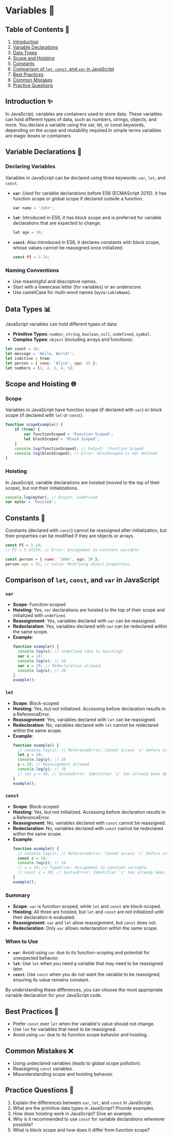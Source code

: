 # Variables 🌟

## Table of Contents 📑

1. [Introduction](#introduction)
2. [Variable Declarations](#variable-declarations)
3. [Data Types](#data-types)
4. [Scope and Hoisting](#scope-and-hoisting)
5. [Constants](#constants)
6. [Comparison of `let`, `const`, and `var` in JavaScript](#comparison-of-let-const-and-var)
7. [Best Practices](#best-practices)
8. [Common Mistakes](#common-mistakes)
9. [Practice Questions](#practice-questions)

## Introduction ✨

In JavaScript, variables are containers used to store data. These variables can hold different types of data, such as numbers, strings, objects, and more. You declare a variable using the var, let, or const keywords, depending on the scope and mutability required.In simple terms variables are magic boxes or comtainers

## Variable Declarations 📝

### Declaring Variables

Variables in JavaScript can be declared using three keywords: `var`, `let`, and `const`.

- **`var`**: Used for variable declarations before ES6 (ECMAScript 2015). It has function scope or global scope if declared outside a function.
  ```javascript
  var name = 'John';
  ```

- **`let`**: Introduced in ES6, it has block scope and is preferred for variable declarations that are expected to change.
  ```javascript
  let age = 30;
  ```

- **`const`**: Also introduced in ES6, it declares constants with block scope, whose values cannot be reassigned once initialized.
  ```javascript
  const PI = 3.14;
  ```

### Naming Conventions

- Use meaningful and descriptive names.
- Start with a lowercase letter (for variables) or an underscore.
- Use camelCase for multi-word names (`myVariableName`).

## Data Types 📊

JavaScript variables can hold different types of data:

- **Primitive Types**: `number`, `string`, `boolean`, `null`, `undefined`, `symbol`.
- **Complex Types**: `object` (including arrays and functions).

```javascript
let count = 10;
let message = 'Hello, World!';
let isActive = true;
let person = { name: 'Alice', age: 25 };
let numbers = [1, 2, 3, 4, 5];
```

## Scope and Hoisting 🌐

### Scope

Variables in JavaScript have function scope (if declared with `var`) or block scope (if declared with `let` or `const`).

```javascript
function scopeExample() {
    if (true) {
        var functionScoped = 'Function Scoped';
        let blockScoped = 'Block Scoped';
    }
    console.log(functionScoped); // Output: 'Function Scoped'
    console.log(blockScoped); // Error: blockScoped is not defined
}
```

### Hoisting

In JavaScript, variable declarations are hoisted (moved to the top of their scope), but not their initializations.

```javascript
console.log(myVar); // Output: undefined
var myVar = 'hoisted';
```

## Constants 🚫

Constants (declared with `const`) cannot be reassigned after initialization, but their properties can be modified if they are objects or arrays.

```javascript
const PI = 3.14;
// PI = 3.14159; // Error: Assignment to constant variable.

const person = { name: 'John', age: 30 };
person.age = 31; // Valid: Modifying object properties.
```

## Comparison of `let`, `const`, and `var` in JavaScript

### `var`
- **Scope**: Function-scoped
- **Hoisting**: Yes, `var` declarations are hoisted to the top of their scope and initialized with `undefined`.
- **Reassignment**: Yes, variables declared with `var` can be reassigned.
- **Redeclaration**: Yes, variables declared with `var` can be redeclared within the same scope.
- **Example**:
  ```javascript
  function example() {
    console.log(x); // undefined (due to hoisting)
    var x = 10;
    console.log(x); // 10
    var x = 20; // Redeclaration allowed
    console.log(x); // 20
  }
  example();
  ```

### `let`
- **Scope**: Block-scoped
- **Hoisting**: Yes, but not initialized. Accessing before declaration results in a ReferenceError.
- **Reassignment**: Yes, variables declared with `let` can be reassigned.
- **Redeclaration**: No, variables declared with `let` cannot be redeclared within the same scope.
- **Example**:
  ```javascript
  function example() {
    // console.log(y); // ReferenceError: Cannot access 'y' before initialization
    let y = 10;
    console.log(y); // 10
    y = 20; // Reassignment allowed
    console.log(y); // 20
    // let y = 30; // SyntaxError: Identifier 'y' has already been declared
  }
  example();
  ```

### `const`
- **Scope**: Block-scoped
- **Hoisting**: Yes, but not initialized. Accessing before declaration results in a ReferenceError.
- **Reassignment**: No, variables declared with `const` cannot be reassigned.
- **Redeclaration**: No, variables declared with `const` cannot be redeclared within the same scope.
- **Example**:
  ```javascript
  function example() {
    // console.log(z); // ReferenceError: Cannot access 'z' before initialization
    const z = 10;
    console.log(z); // 10
    // z = 20; // TypeError: Assignment to constant variable.
    // const z = 30; // SyntaxError: Identifier 'z' has already been declared
  }
  example();
  ```

### Summary
- **Scope**: `var` is function-scoped, while `let` and `const` are block-scoped.
- **Hoisting**: All three are hoisted, but `let` and `const` are not initialized until their declaration is evaluated.
- **Reassignment**: `var` and `let` allow reassignment, but `const` does not.
- **Redeclaration**: Only `var` allows redeclaration within the same scope.

### When to Use
- **`var`**: Avoid using `var` due to its function-scoping and potential for unexpected behavior.
- **`let`**: Use `let` when you need a variable that may need to be reassigned later.
- **`const`**: Use `const` when you do not want the variable to be reassigned, ensuring its value remains constant.

By understanding these differences, you can choose the most appropriate variable declaration for your JavaScript code.

## Best Practices 🌟

- Prefer `const` over `let` when the variable's value should not change.
- Use `let` for variables that need to be reassigned.
- Avoid using `var` due to its function scope behavior and hoisting.

## Common Mistakes ❌

- Using undeclared variables (leads to global scope pollution).
- Reassigning `const` variables.
- Misunderstanding scope and hoisting behavior.

## Practice Questions 📝

1. Explain the differences between `var`, `let`, and `const` in JavaScript.
2. What are the primitive data types in JavaScript? Provide examples.
3. How does hoisting work in JavaScript? Give an example.
4. Why is it recommended to use `const` for variable declarations whenever possible?
5. What is block scope and how does it differ from function scope?
